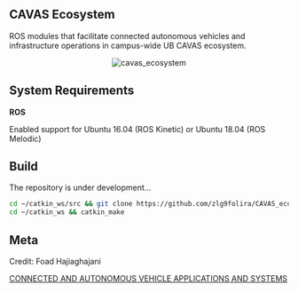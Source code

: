 ## CAVAS Ecosystem

ROS modules that facilitate connected autonomous vehicles and infrastructure operations in campus-wide UB CAVAS ecosystem.

<p align="center">
  <img alt="cavas_ecosystem" src="https://user-images.githubusercontent.com/35779029/126885628-54658e8e-fc84-4387-9037-1734edecd89c.png">
</p>

## System Requirements

**ROS**

Enabled support for Ubuntu 16.04 (ROS Kinetic) or Ubuntu 18.04 (ROS Melodic) 

## Build 

The repository is under development...
```sh
cd ~/catkin_ws/src && git clone https://github.com/zlg9folira/CAVAS_ecosystem.git
cd ~/catkin_ws && catkin_make
```

## Meta

Credit: Foad Hajiaghajani

[CONNECTED AND AUTONOMOUS VEHICLE APPLICATIONS AND SYSTEMS](https://ubwp.buffalo.edu/cavas)


